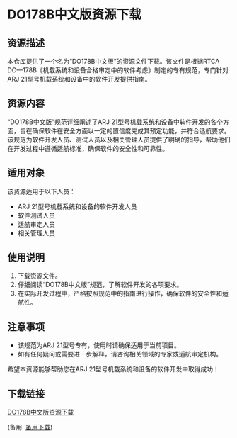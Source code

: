 # DO178B中文版资源下载

## 资源描述

本仓库提供了一个名为“DO178B中文版”的资源文件下载。该文件是根据RTCA DO—178B《机载系统和设备合格审定中的软件考虑》制定的专有规范，专门针对ARJ 21型号机载系统和设备中的软件开发提供指南。

## 资源内容

“DO178B中文版”规范详细阐述了ARJ 21型号机载系统和设备中软件开发的各个方面，旨在确保软件在安全方面以一定的置信度完成其预定功能，并符合适航要求。该规范为软件开发人员、测试人员以及相关管理人员提供了明确的指导，帮助他们在开发过程中遵循适航标准，确保软件的安全性和可靠性。

## 适用对象

该资源适用于以下人员：
- ARJ 21型号机载系统和设备的软件开发人员
- 软件测试人员
- 适航审定人员
- 相关管理人员

## 使用说明

1. 下载资源文件。
2. 仔细阅读“DO178B中文版”规范，了解软件开发的各项要求。
3. 在实际开发过程中，严格按照规范中的指南进行操作，确保软件的安全性和适航性。

## 注意事项

- 该规范为ARJ 21型号专有，使用时请确保适用于当前项目。
- 如有任何疑问或需要进一步解释，请咨询相关领域的专家或适航审定机构。

希望本资源能够帮助您在ARJ 21型号机载系统和设备的软件开发中取得成功！

## 下载链接
[DO178B中文版资源下载](https://pan.quark.cn/s/d1ea7e236522) 

(备用: [备用下载](https://pan.baidu.com/s/11FSW7MpdIPYzEZIHEIbPEw?pwd=1234))
